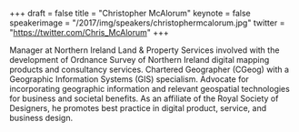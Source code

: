 +++
draft = false
title = "Christopher McAlorum"
keynote = false
speakerimage = "/2017/img/speakers/christophermcalorum.jpg"
twitter = "https://twitter.com/Chris_McAlorum"
+++

Manager at Northern Ireland Land & Property Services involved with the development of Ordnance Survey of Northern Ireland digital mapping products and consultancy services. Chartered Geographer (CGeog) with a Geographic Information Systems (GIS) specialism. Advocate for incorporating geographic information and relevant geospatial technologies for business and societal benefits. As an affiliate of the Royal Society of Designers, he promotes best practice in digital product, service, and business design.